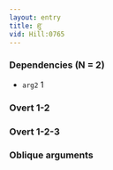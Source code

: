 ```yaml
---
layout: entry
title: ཐུ་
vid: Hill:0765
---
```

### Dependencies (N = 2)
* `arg2` 1


### Overt 1-2


### Overt 1-2-3


### Oblique arguments

